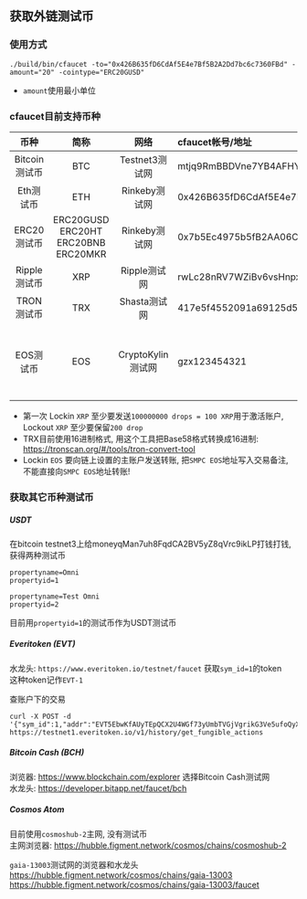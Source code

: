 ## 获取外链测试币
### 使用方式
```
./build/bin/cfaucet -to="0x426B635fD6CdAf5E4e7Bf5B2A2Dd7bc6c7360FBd" -amount="20" -cointype="ERC20GUSD"
```
* `amount`使用最小单位


### cfaucet目前支持币种

币种|简称|网络|cfaucet帐号/地址|其它获取方式
:---:|:---:|:---:|:---|:---
Bitcoin测试币|BTC|Testnet3测试网|mtjq9RmBBDVne7YB4AFHYCZFn3P2AXv9D5|...
Eth测试币|ETH|Rinkeby测试网|0x426B635fD6CdAf5E4e7Bf5B2A2Dd7bc6c7360FBd|...
ERC20测试币|ERC20GUSD<br>ERC20HT<br>ERC20BNB<br>ERC20MKR|Rinkeby测试网|0x7b5Ec4975b5fB2AA06CB60D0187563481bcb6140|...
Ripple测试币|XRP|Ripple测试网|rwLc28nRV7WZiBv6vsHnpxUGAVcj8qpAtE|https://developers.ripple.com/xrp-test-net-faucet.html
TRON测试币|TRX|Shasta测试网|417e5f4552091a69125d5dfcb7b8c2659029395bdf|https://www.trongrid.io/shasta/#request
EOS测试币|EOS|CryptoKylin测试网|gzx123454321|创建免费账号: http://faucet.cryptokylin.io/create_account?new_account_name<br>获得Token: http://faucet.cryptokylin.io/get_token?your_account_name
* 第一次 Lockin `XRP` 至少要发送`100000000 drops = 100 XRP`用于激活账户, Lockout `XRP` 至少要保留`200 drop`
* TRX目前使用16进制格式, 用这个工具把Base58格式转换成16进制: https://tronscan.org/#/tools/tron-convert-tool
* Lockin `EOS` 要向链上设置的主账户发送转账, 把`SMPC EOS`地址写入交易备注, 不能直接向`SMPC EOS`地址转账!



### 获取其它币种测试币
##### USDT
在bitcoin testnet3上给moneyqMan7uh8FqdCA2BV5yZ8qVrc9ikLP打钱打钱, 获得两种测试币
```
propertyname=Omni
propertyid=1

propertyname=Test Omni
propertyid=2
```
目前用`propertyid=1`的测试币作为USDT测试币



##### Everitoken (EVT)
水龙头: `https://www.everitoken.io/testnet/faucet` 获取`sym_id=1`的token  
这种token记作`EVT-1`  

查账户下的交易
```
curl -X POST -d '{"sym_id":1,"addr":"EVT5EbwKfAUyTEpQCX2U4WGf73yUmbTVGjVgrikG3Ve5ufoQyXWYc"}' https://testnet1.everitoken.io/v1/history/get_fungible_actions
```



##### Bitcoin Cash (BCH)
浏览器: https://www.blockchain.com/explorer 选择Bitcoin Cash测试网  
水龙头: https://developer.bitapp.net/faucet/bch



##### Cosmos Atom
目前使用`cosmoshub-2`主网, 没有测试币  
主网浏览器: https://hubble.figment.network/cosmos/chains/cosmoshub-2  

`gaia-13003`测试网的浏览器和水龙头  
https://hubble.figment.network/cosmos/chains/gaia-13003   https://hubble.figment.network/cosmos/chains/gaia-13003/faucet
